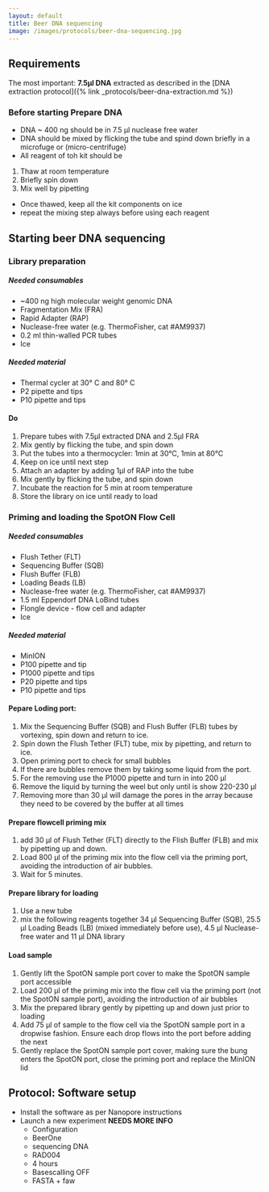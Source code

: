 ```yaml
---
layout: default
title: Beer DNA sequencing
image: /images/protocols/beer-dna-sequencing.jpg
---
```


## Requirements

The most important: **7.5µl DNA** extracted as described in the [DNA extraction protocol]({% link _protocols/beer-dna-extraction.md %})


### Before starting Prepare DNA

- DNA ~ 400 ng should be in 7.5 µl nuclease free water
- DNA should be mixed by flicking the tube and spind down briefly in a microfuge or (micro-centrifuge)
- All reagent of toh kit should be
1. Thaw at room temperature
2.  Briefly spin down
3. Mix well by pipetting
- Once thawed, keep all the kit components on ice
- repeat the mixing step always before using each reagent

## Starting beer DNA sequencing

### Library preparation
##### Needed consumables
- ~400 ng high molecular weight genomic DNA
- Fragmentation Mix (FRA)
- Rapid Adapter (RAP)
- Nuclease-free water (e.g. ThermoFisher, cat #AM9937)
- 0.2 ml thin-walled PCR tubes
- Ice

##### Needed material
- Thermal cycler at 30° C and 80° C
- P2 pipette and tips
- P10 pipette and tips


#### Do

1. Prepare tubes with 7.5µl extracted DNA and 2.5µl FRA
2. Mix gently by flicking the tube, and spin down
3. Put the tubes into a thermocycler: 1min at 30℃, 1min at 80℃
4. Keep on ice until next step
5. Attach an adapter by adding 1µl of RAP into the tube
6. Mix gently by flicking the tube, and spin down
7. Incubate the reaction for 5 min at room temperature
8. Store the library on ice until ready to load


### Priming and loading the SpotON Flow Cell

##### Needed consumables
- Flush Tether (FLT)
- Sequencing Buffer (SQB)
- Flush Buffer (FLB)
- Loading Beads (LB)
- Nuclease-free water (e.g. ThermoFisher, cat #AM9937)
- 1.5 ml Eppendorf DNA LoBind tubes
- Flongle device - flow cell and adapter
- Ice

##### Needed material
- MinION
- P100 pipette and tip
- P1000 pipette and tips
- P20 pipette and tips
- P10 pipette and tips


#### Pepare Loding port:
1. Mix the Sequencing Buffer (SQB) and Flush Buffer (FLB) tubes by vortexing, spin down and return to ice.
2. Spin down the Flush Tether (FLT) tube, mix by pipetting, and return to ice.
3. Open priming port to check for small bubbles
4. If there are bubbles remove them by taking some liquid from the port.
5. For the removing use the P1000 pipette and turn in into 200 µl
6. Remove the liquid by turning the weel but only until is show 220-230 µl
7. Removing more than 30 µl will damage the pores in the array because they need to be covered by the buffer at all times

#### Prepare flowcell priming mix

1. add 30 µl of Flush Tether  (FLT) directly to the Flish Buffer (FLB) and mix by pipetting up and down.
2. Load 800 μl of the priming mix into the flow cell via the priming port, avoiding the introduction of air bubbles.
3. Wait for 5 minutes.</li>


#### Prepare library for loading

1. Use a  new tube</li>
2. mix the following reagents together 34 μl Sequencing Buffer (SQB), 25.5 μl Loading Beads (LB) (mixed immediately before use),  4.5 μl Nuclease-free water and 11 μl DNA library

#### Load sample

1. Gently lift the SpotON sample port cover to make the SpotON sample port accessible
2. Load 200 μl of the priming mix into the flow cell via the priming port (not the SpotON sample port), avoiding the introduction of air bubbles
3. Mix the prepared library gently by pipetting up and down just prior to loading
4. Add 75 μl of sample to the flow cell via the SpotON sample port in a dropwise fashion. Ensure each drop flows into the port before adding the next
5. Gently replace the SpotON sample port cover, making sure the bung enters the SpotON port, close the priming port and replace the MinION lid



## Protocol: Software setup

- Install the software as per Nanopore instructions
- Launch a new experiment **NEEDS MORE INFO**
  - Configuration
  - BeerOne
  - sequencing DNA
  - RAD004
  - 4 hours
  - Basescalling OFF
  - FASTA + faw
